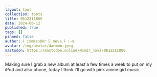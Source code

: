 ```yaml
---
layout: toot
collection: toots
title: 0612211800
date: 2024-06-12
published: true
tags: []
pinned: false
author: ⸸ commander ░ nova ⸸ :~$
avatar: /img/avatar/daemon.jpeg
mastodon: https://mastodon.online/@cmdr_nova/0612211800
---
```


Making sure I grab a new album at least a few times a week to put on my iPod and also phone, today I think I'll go with pink anime girl music
